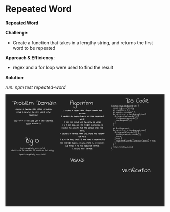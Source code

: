 # Repeated Word

[**Repeated Word**](./repeated-word.js)

**Challenge**:
- Create a function that takes in a lengthy string, and returns the first word to be repeated

**Approach & Efficiency**: 
- regex and a for loop were used to find the result

**Solution**:

*run: npm test repeated-word*

![repeatedWord img](../../assets/repeated-word.png)